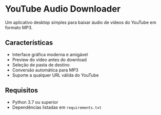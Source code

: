 # YouTube Audio Downloader

Um aplicativo desktop simples para baixar áudio de vídeos do YouTube em formato MP3.

## Características

- Interface gráfica moderna e amigável
- Preview do vídeo antes do download
- Seleção de pasta de destino
- Conversão automática para MP3
- Suporte a qualquer URL válida do YouTube

## Requisitos

- Python 3.7 ou superior
- Dependências listadas em `requirements.txt`
